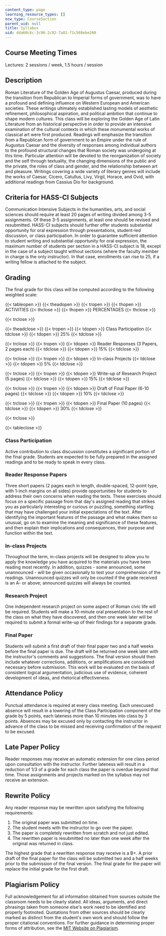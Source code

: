 ```yaml
---
content_type: page
learning_resource_types: []
ocw_type: CourseSection
parent_uid: null
title: Syllabus
uid: dda60c6c-3c96-2c92-7a81-f1c568ebe260
---
```


Course Meeting Times
--------------------

Lectures: 2 sessions / week, 1.5 hours / session

Description
-----------

Roman Literature of the Golden Age of Augustus Caesar, produced during the transition from Republican to Imperial forms of government, was to have a profound and defining influence on Western European and American societies. These writings ultimately established lasting models of aesthetic refinement, philosophical aspiration, and political ambition that continue to shape modern cultures. This class will be exploring the Golden Age of Latin Literature from an historical perspective in order to provide an intensive examination of the cultural contexts in which these monumental works of classical art were first produced. Readings will emphasize the transition from a Republican form of government to an Empire under the rule of Augustus Caesar and the diversity of responses among individual authors to the profound structural changes that Roman society was undergoing at this time. Particular attention will be devoted to the reorganization of society and the self through textuality, the changing dimensions of the public and the private, the roles of class and gender, and the relationship between art and pleasure. Writings covering a wide variety of literary genres will include the works of Caesar, Cicero, Catullus, Livy, Virgil, Horace, and Ovid, with additional readings from Cassius Dio for background. 

Criteria for HASS-CI Subjects
-----------------------------

Communication Intensive Subjects in the humanities, arts, and social sciences should require at least 20 pages of writing divided among 3-5 assignments. Of these 3-5 assignments, at least one should be revised and resubmitted. HASS-CI subjects should further offer students substantial opportunity for oral expression through presentations, student-led discussion, or class participation. In order to guarantee sufficient attention to student writing and substantial opportunity for oral expression, the maximum number of students per section in a HASS-CI subject is 18, except in the case of a subject taught without sections (where the faculty member in charge is the only instructor). In that case, enrollments can rise to 25, if a writing fellow is attached to the subject.

Grading
-------

The final grade for this class will be computed according to the following weighted scale:

{{< tableopen >}}
{{< theadopen >}}
{{< tropen >}}
{{< thopen >}}
ACTIVITIES
{{< thclose >}}
{{< thopen >}}
PERCENTAGES
{{< thclose >}}

{{< trclose >}}

{{< theadclose >}}
{{< tropen >}}
{{< tdopen >}}
Class Participation
{{< tdclose >}}
{{< tdopen >}}
25%
{{< tdclose >}}

{{< trclose >}}
{{< tropen >}}
{{< tdopen >}}
Reader Responses (3 Papers, 2 pages each)
{{< tdclose >}}
{{< tdopen >}}
15%
{{< tdclose >}}

{{< trclose >}}
{{< tropen >}}
{{< tdopen >}}
In-class Projects
{{< tdclose >}}
{{< tdopen >}}
5%
{{< tdclose >}}

{{< trclose >}}
{{< tropen >}}
{{< tdopen >}}
Write-up of Research Project (5 pages)
{{< tdclose >}}
{{< tdopen >}}
15%
{{< tdclose >}}

{{< trclose >}}
{{< tropen >}}
{{< tdopen >}}
Draft of Final Paper (6-10 pages)
{{< tdclose >}}
{{< tdopen >}}
10%
{{< tdclose >}}

{{< trclose >}}
{{< tropen >}}
{{< tdopen >}}
Final Paper (10 pages)
{{< tdclose >}}
{{< tdopen >}}
30%
{{< tdclose >}}

{{< trclose >}}

{{< tableclose >}}

### Class Participation

Active contribution to class discussion constitutes a significant portion of the final grade. Students are expected to be fully prepared in the assigned readings and to be ready to speak in every class.

### Reader Response Papers

Three short papers (2 pages each in length, double-spaced, 12-point type, with 1-inch margins on all sides) provide opportunities for students to address their own concerns when reading the texts. These exercises should focus on a specific passage from that day's assigned reading that strikes you as particularly interesting or curious or puzzling, something startling that may have challenged your initial expectations of the text. After identifying the important features of the passage and what makes them so unusual, go on to examine the meaning and significance of these features, and then explain their implications and consequences, their purpose and function within the text.

### In-class Projects

Throughout the term, in-class projects will be designed to allow you to apply the knowledge you have acquired to the materials you have been reading most recently. In addition, quizzes - some announced, some unannounced - will be given occasionally to test your comprehension of the readings. Unannounced quizzes will only be counted if the grade received is an A- or above; announced quizzes will always be counted.

### Research Project

One independent research project on some aspect of Roman civic life will be required. Students will make a 10-minute oral presentation to the rest of the class on what they have discovered, and then one week later will be required to submit a formal write-up of their findings for a separate grade.

### Final Paper

Students will submit a first draft of their final paper two and a half weeks before the final paper is due. The draft will be returned one week later with the instructor's comments and suggestions. The final version should then include whatever corrections, additions, or amplifications are considered necessary before submission. This work will be evaluated on the basis of consistent logical argumentation, judicious use of evidence, coherent development of ideas, and rhetorical effectiveness.

Attendance Policy
-----------------

Punctual attendance is required at every class meeting. Each unexcused absence will result in a lowering of the Class Participation component of the grade by 5 points, each lateness more than 10 minutes into class by 3 points. Absences may be excused only by contacting the instructor in advance of the class to be missed and receiving confirmation of the request to be excused.

Late Paper Policy
-----------------

Reader responses may receive an automatic extension for one class period upon consultation with the instructor. Further lateness will result in a reduction of 1/3 of a grade for each class the paper is overdue beyond that time. Those assignments and projects marked on the syllabus may not receive an extension.

Rewrite Policy
--------------

Any reader response may be rewritten upon satisfying the following requirements:

1.  The original paper was submitted on time.
2.  The student meets with the instructor to go over the paper.
3.  The paper is completely rewritten from scratch and not just edited.
4.  The rewritten paper is resubmitted no later than one week after the original was returned in class. 

The highest grade that a rewritten response may receive is a B+. A prior draft of the final paper for the class will be submitted two and a half weeks prior to the submission of the final version. The final grade for the paper will replace the initial grade for the first draft.

Plagiarism Policy
-----------------

Full acknowledgement for all information obtained from sources outside the classroom needs to be clearly stated. All ideas, arguments, and direct phrasings taken from someone else's work need to be identified and properly footnoted. Quotations from other sources should be clearly marked as distinct from the student's own work and should follow the proper citational conventions. For further guidance in determining proper forms of attribution, see the [MIT Website on Plagiarism](http://cmsw.mit.edu/writing-and-communication-center/avoiding-plagiarism/).